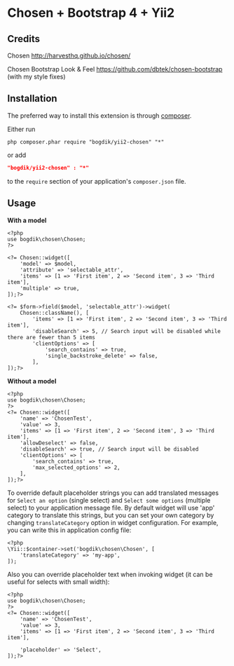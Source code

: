 Chosen + Bootstrap 4 + Yii2
===========================

Credits
-------
Chosen http://harvesthq.github.io/chosen/

Chosen Bootstrap Look & Feel https://github.com/dbtek/chosen-bootstrap (with my style fixes)

Installation
------------
The preferred way to install this extension is through [composer](http://getcomposer.org/download/).

Either run

```
php composer.phar require "bogdik/yii2-chosen" "*"
```

or add

```json
"bogdik/yii2-chosen" : "*"
```

to the `require` section of your application's `composer.json` file.

Usage
-----
**With a model**

```
<?php
use bogdik\chosen\Chosen;
?>

<?= Chosen::widget([
    'model' => $model,
    'attribute' => 'selectable_attr',
    'items' => [1 => 'First item', 2 => 'Second item', 3 => 'Third item'],
    'multiple' => true,
]);?>

<?= $form->field($model, 'selectable_attr')->widget(
    Chosen::className(), [
        'items' => [1 => 'First item', 2 => 'Second item', 3 => 'Third item'],
        'disableSearch' => 5, // Search input will be disabled while there are fewer than 5 items
        'clientOptions' => [
            'search_contains' => true,
            'single_backstroke_delete' => false,
        ],
]);?>
```
**Without a model**

```
<?php
use bogdik\chosen\Chosen;
?>
<?= Chosen::widget([
    'name' => 'ChosenTest',
    'value' => 3,
    'items' => [1 => 'First item', 2 => 'Second item', 3 => 'Third item'],
    'allowDeselect' => false,
    'disableSearch' => true, // Search input will be disabled
    'clientOptions' => [
        'search_contains' => true,
        'max_selected_options' => 2,
    ],
]);?>
```

To override default placeholder strings you can add translated messages for `Select an option` (single select) and `Select some options` (multiple select) to your application message file. By default widget will use 'app' category to translate this strings, but you can set your own category by changing `translateCategory` option in widget configuration. For example, you can write this in application config file:
```
<?php
\Yii::$container->set('bogdik\chosen\Chosen', [
    'translateCategory' => 'my-app',
]);
```
Also you can override placeholder text when invoking widget (it can be useful for selects with small width):
```
<?php
use bogdik\chosen\Chosen;
?>
<?= Chosen::widget([
    'name' => 'ChosenTest',
    'value' => 3,
    'items' => [1 => 'First item', 2 => 'Second item', 3 => 'Third item'],

    'placeholder' => 'Select',
]);?>
```
